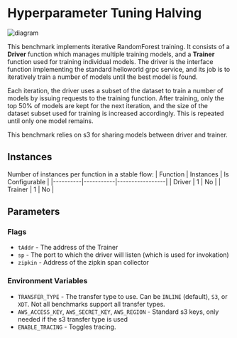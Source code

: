 # Hyperparameter Tuning Halving
![diagram](diagram.png)

This benchmark implements iterative RandomForest training. It consists of a **Driver** function
which manages multiple training models, and a **Trainer** function used for training individual
models. The driver is the interface function implementing the standard helloworld grpc service, and
its job is to iteratively train a number of models until the best model is found.

Each iteration, the driver uses a subset of the dataset to train a number of models by issuing
requests to the training function. After training, only the top 50% of models are kept for the next
iteration, and the size of the dataset subset used for training is increased 
accordingly. This is
repeated until only one model remains.

This benchmark relies on s3 for sharing models between driver and trainer.

## Instances
Number of instances per function in a stable flow:
| Function | Instances | Is Configurable |
|----------|-----------|-----------------|
| Driver | 1 | No |
| Trainer | 1 | No |

## Parameters

### Flags

- `tAddr` - The address of the Trainer
- `sp` - The port to which the driver will listen (which is used for invokation)
- `zipkin` - Address of the zipkin span collector

### Environment Variables

- `TRANSFER_TYPE` - The transfer type to use. Can be `INLINE` (default), `S3`, or `XDT`. Not
all benchmarks support all transfer types.
- `AWS_ACCESS_KEY`, `AWS_SECRET_KEY`, `AWS_REGION` - Standard s3 keys, only needed if the s3
transfer type is used
- `ENABLE_TRACING` - Toggles tracing.